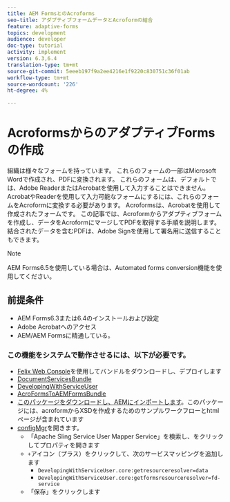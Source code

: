 ```yaml
---
title: AEM FormsとのAcroforms
seo-title: アダプティブフォームデータとAcroformの結合
feature: adaptive-forms
topics: development
audience: developer
doc-type: tutorial
activity: implement
version: 6.3,6.4
translation-type: tm+mt
source-git-commit: 5eeeb197f9a2ee4216e1f9220c830751c36f01ab
workflow-type: tm+mt
source-wordcount: '226'
ht-degree: 4%

---
```



# AcroformsからのアダプティブFormsの作成

組織は様々なフォームを持っています。 これらのフォームの一部はMicrosoft Wordで作成され、PDFに変換されます。 これらのフォームは、デフォルトでは、Adobe ReaderまたはAcrobatを使用して入力することはできません。 AcrobatやReaderを使用して入力可能なフォームにするには、これらのフォームをAcroformに変換する必要があります。 Acroformsは、Acrobatを使用して作成されたフォームです。 この記事では、Acroformからアダプティブフォームを作成し、データをAcroformにマージしてPDFを取得する手順を説明します。 結合されたデータを含むPDFは、Adobe Signを使用して署名用に送信することもできます。

>[!NOTE]
>
>AEM Forms6.5を使用している場合は、Automated forms conversion機能を使用してください。

## 前提条件

* AEM Forms6.3または6.4のインストールおよび設定
* Adobe Acrobatへのアクセス
* AEM/AEM Formsに精通している。

### この機能をシステムで動作させるには、以下が必要です。

* [Felix Web Console](http://localhost:4502/system/console/bundles)を使用してバンドルをダウンロードし、デプロイします
* [DocumentServicesBundle](/help/forms/assets/common-osgi-bundles/AEMFormsDocumentServices.core-1.0-SNAPSHOT.jar)
* [DevelopingWithServiceUser](/help/forms/assets/common-osgi-bundles/DevelopingWithServiceUser.jar)
* [AcroFormsToAEMFormsBundle](https://forms.enablementadobe.com/content/DemoServerBundles/AcroFormToAEMForm.core-1.0-SNAPSHOT.jar)
* [このパッケージをダウンロードし、AEMにインポートします](assets/acro-form-aem-form.zip)。このパッケージには、acroformからXSDを作成するためのサンプルワークフローとhtmlページが含まれています
* [configMgr](http://localhost:4502/system/console/configMgr)を開きます。
   * 「Apache Sling Service User Mapper Service」を検索し、をクリックしてプロパティを開きます
   * `+`アイコン（プラス）をクリックして、次のサービスマッピングを追加します
      * `DevelopingWithServiceUser.core:getresourceresolver=data`
      * `DevelopingWithServiceUser.core:getformsresourceresolver=fd-service`
   * 「保存」をクリックします
